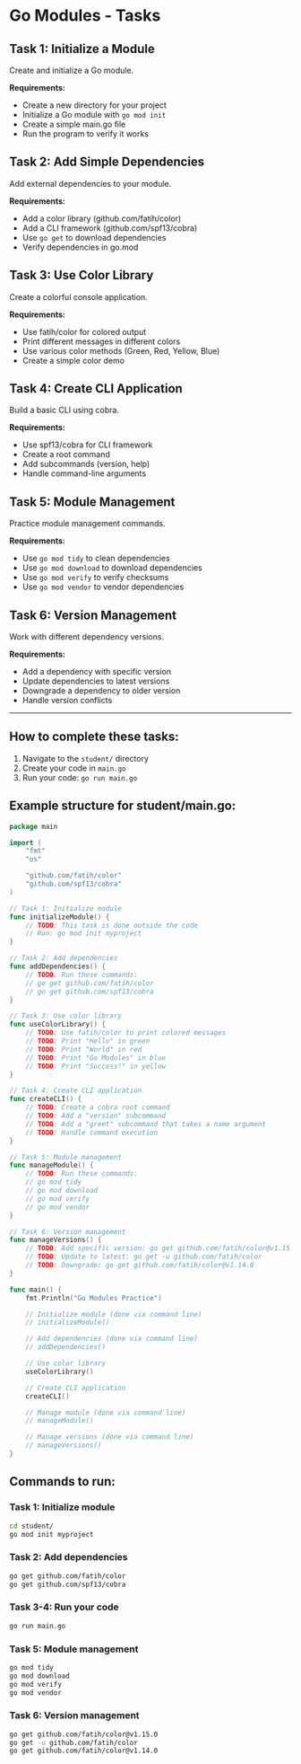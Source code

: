 # Go Modules - Tasks

## Task 1: Initialize a Module
Create and initialize a Go module.

**Requirements:**
- Create a new directory for your project
- Initialize a Go module with `go mod init`
- Create a simple main.go file
- Run the program to verify it works

## Task 2: Add Simple Dependencies
Add external dependencies to your module.

**Requirements:**
- Add a color library (github.com/fatih/color)
- Add a CLI framework (github.com/spf13/cobra)
- Use `go get` to download dependencies
- Verify dependencies in go.mod

## Task 3: Use Color Library
Create a colorful console application.

**Requirements:**
- Use fatih/color for colored output
- Print different messages in different colors
- Use various color methods (Green, Red, Yellow, Blue)
- Create a simple color demo

## Task 4: Create CLI Application
Build a basic CLI using cobra.

**Requirements:**
- Use spf13/cobra for CLI framework
- Create a root command
- Add subcommands (version, help)
- Handle command-line arguments

## Task 5: Module Management
Practice module management commands.

**Requirements:**
- Use `go mod tidy` to clean dependencies
- Use `go mod download` to download dependencies
- Use `go mod verify` to verify checksums
- Use `go mod vendor` to vendor dependencies

## Task 6: Version Management
Work with different dependency versions.

**Requirements:**
- Add a dependency with specific version
- Update dependencies to latest versions
- Downgrade a dependency to older version
- Handle version conflicts

---

## How to complete these tasks:

1. Navigate to the `student/` directory
2. Create your code in `main.go`
3. Run your code: `go run main.go`

## Example structure for student/main.go:
```go
package main

import (
    "fmt"
    "os"

    "github.com/fatih/color"
    "github.com/spf13/cobra"
)

// Task 1: Initialize module
func initializeModule() {
    // TODO: This task is done outside the code
    // Run: go mod init myproject
}

// Task 2: Add dependencies
func addDependencies() {
    // TODO: Run these commands:
    // go get github.com/fatih/color
    // go get github.com/spf13/cobra
}

// Task 3: Use color library
func useColorLibrary() {
    // TODO: Use fatih/color to print colored messages
    // TODO: Print "Hello" in green
    // TODO: Print "World" in red
    // TODO: Print "Go Modules" in blue
    // TODO: Print "Success!" in yellow
}

// Task 4: Create CLI application
func createCLI() {
    // TODO: Create a cobra root command
    // TODO: Add a "version" subcommand
    // TODO: Add a "greet" subcommand that takes a name argument
    // TODO: Handle command execution
}

// Task 5: Module management
func manageModule() {
    // TODO: Run these commands:
    // go mod tidy
    // go mod download
    // go mod verify
    // go mod vendor
}

// Task 6: Version management
func manageVersions() {
    // TODO: Add specific version: go get github.com/fatih/color@v1.15.0
    // TODO: Update to latest: go get -u github.com/fatih/color
    // TODO: Downgrade: go get github.com/fatih/color@v1.14.0
}

func main() {
    fmt.Println("Go Modules Practice")

    // Initialize module (done via command line)
    // initializeModule()

    // Add dependencies (done via command line)
    // addDependencies()

    // Use color library
    useColorLibrary()

    // Create CLI application
    createCLI()

    // Manage module (done via command line)
    // manageModule()

    // Manage versions (done via command line)
    // manageVersions()
}
```

## Commands to run:

### Task 1: Initialize module
```bash
cd student/
go mod init myproject
```

### Task 2: Add dependencies
```bash
go get github.com/fatih/color
go get github.com/spf13/cobra
```

### Task 3-4: Run your code
```bash
go run main.go
```

### Task 5: Module management
```bash
go mod tidy
go mod download
go mod verify
go mod vendor
```

### Task 6: Version management
```bash
go get github.com/fatih/color@v1.15.0
go get -u github.com/fatih/color
go get github.com/fatih/color@v1.14.0
```